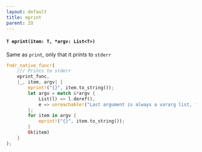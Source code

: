 ```yaml
---
layout: default
title: eprint
parent: IO
---
```


#### `T eprint(item: T, *argv: List<T>)`
Same as `print`, only that it prints to `stderr`
```rust
fndr_native_func!(
    /// Prints to stderr
    eprint_func,
    |_, item, argv| {
        eprint!("{}", item.to_string());
        let argv = match &*argv {
            List(l) => l.deref(),
            e => unreachable!("Last argument is always a vararg list, found: {:?}", e),
        };
        for item in argv {
            eprint!("{}", item.to_string());
        }
        Ok(item)
    }
);
```
